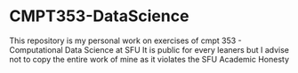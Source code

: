 # CMPT353-DataScience
This repository is my personal work on exercises of cmpt 353 - Computational Data Science at SFU
It is public for every leaners but I advise not to copy the entire work of mine as it violates the SFU Academic Honesty
